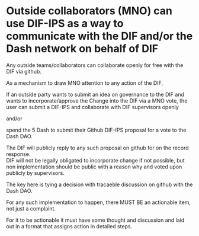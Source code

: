 # Outside collaborators (MNO) can use DIF-IPS as a way to communicate with the DIF and/or the Dash network on behalf of DIF

Any outside teams/collaborators can collaborate openly for free with the DIF via github.

As a mechanism to draw MNO attention to any action of the DIF,

If an outside party wants to submit an idea on governance to the DIF and wants to incorporate/approve the Change into the DIF
via a MNO vote, the user can submit a DIF-IPS and collaborate with DIF supervisors openly

and/or

spend the 5 Dash to submit their Github DIF-IPS proposal for a vote to the Dash DAO. 

The DIF will publicly reply to any such proposal on github for on the record response.  
DIF will not be legally obligated to incorporate change if not possible, 
but non implementation should be public with a reason why and voted upon publicly by supervisors.

The key here is tying a decision with tracaeble discussion on github with the Dash DAO.

For any such implementation to happen, there MUST BE an actionable item, not just a complaint.

For it to be actionable it must have some thought and discussion and laid out in a format that assigns action in detailed steps.
